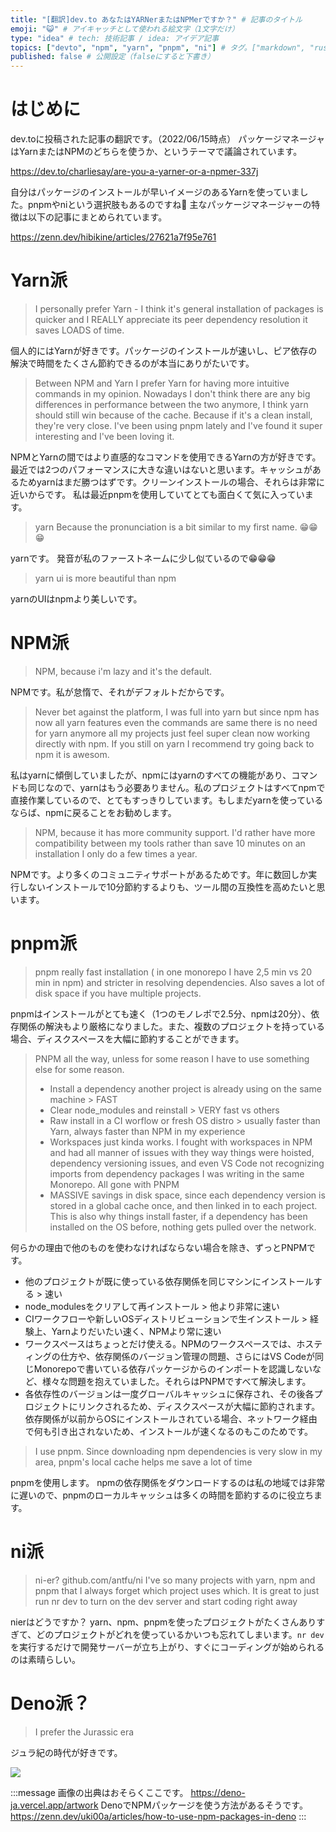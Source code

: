 ```yaml
---
title: "[翻訳]dev.to あなたはYARNerまたはNPMerですか？" # 記事のタイトル
emoji: "😺" # アイキャッチとして使われる絵文字（1文字だけ）
type: "idea" # tech: 技術記事 / idea: アイデア記事
topics: ["devto", "npm", "yarn", "pnpm", "ni"] # タグ。["markdown", "rust", "aws"]のように指定する
published: false # 公開設定（falseにすると下書き）
---
```


# はじめに

dev.toに投稿された記事の翻訳です。（2022/06/15時点）
パッケージマネージャはYarnまたはNPMのどちらを使うか、というテーマで議論されています。

https://dev.to/charliesay/are-you-a-yarner-or-a-npmer-337j

自分はパッケージのインストールが早いイメージのあるYarnを使っていました。pnpmやniという選択肢もあるのですね🤔
主なパッケージマネージャーの特徴は以下の記事にまとめられています。

https://zenn.dev/hibikine/articles/27621a7f95e761

# Yarn派

> I personally prefer Yarn - I think it's general installation of packages is quicker and I REALLY appreciate its peer dependency resolution it saves LOADS of time.

個人的にはYarnが好きです。パッケージのインストールが速いし、ピア依存の解決で時間をたくさん節約できるのが本当にありがたいです。

> Between NPM and Yarn I prefer Yarn for having more intuitive commands in my opinion. Nowadays I don't think there are any big differences in performance between the two anymore, I think yarn should still win because of the cache. Because if it's a clean install, they're very close.
> I've been using pnpm lately and I've found it super interesting and I've been loving it.

NPMとYarnの間ではより直感的なコマンドを使用できるYarnの方が好きです。最近では2つのパフォーマンスに大きな違いはないと思います。キャッシュがあるためyarnはまだ勝つはずです。クリーンインストールの場合、それらは非常に近いからです。
私は最近pnpmを使用していてとても面白くて気に入っています。

> yarn
> Because the pronunciation is a bit similar to my first name. 😁😁😁

yarnです。
発音が私のファーストネームに少し似ているので😁😁😁

> yarn ui is more beautiful than npm

yarnのUIはnpmより美しいです。

# NPM派

> NPM, because i'm lazy and it's the default.

NPMです。私が怠惰で、それがデフォルトだからです。

> Never bet against the platform, I was full into yarn but since npm has now all yarn features even the commands are same there is no need for yarn anymore all my projects just feel super clean now working directly with npm. If you still on yarn I recommend try going back to npm it is awesom.

私はyarnに傾倒していましたが、npmにはyarnのすべての機能があり、コマンドも同じなので、yarnはもう必要ありません。私のプロジェクトはすべてnpmで直接作業しているので、とてもすっきりしています。もしまだyarnを使っているならば、npmに戻ることをお勧めします。

> NPM, because it has more community support. I'd rather have more compatibility between my tools rather than save 10 minutes on an installation I only do a few times a year.

NPMです。より多くのコミュニティサポートがあるためです。年に数回しか実行しないインストールで10分節約するよりも、ツール間の互換性を高めたいと思います。

# pnpm派

> pnpm really fast installation ( in one monorepo I have 2,5 min vs 20 min in npm) and stricter in resolving dependencies. Also saves a lot of disk space if you have multiple projects.

pnpmはインストールがとても速く（1つのモノレポで2.5分、npmは20分）、依存関係の解決もより厳格になりました。また、複数のプロジェクトを持っている場合、ディスクスペースを大幅に節約することができます。

> PNPM all the way, unless for some reason I have to use something else for some reason.
> - Install a dependency another project is already using on the same machine > FAST
> - Clear node_modules and reinstall > VERY fast vs others
> - Raw install in a CI worflow or fresh OS distro > usually faster than Yarn, always faster than NPM in my experience
> - Workspaces just kinda works. I fought with workspaces in NPM and had all manner of issues with they way things were hoisted, dependency versioning issues, and even VS Code not recognizing imports from dependency packages I was writing in the same Monorepo. All gone with PNPM
> - MASSIVE savings in disk space, since each dependency version is stored in a global cache once, and then linked in to each project. This is also why things install faster, if a dependency has been installed on the OS before, nothing gets pulled over the network.

何らかの理由で他のものを使わなければならない場合を除き、ずっとPNPMです。
- 他のプロジェクトが既に使っている依存関係を同じマシンにインストールする > 速い
- node_modulesをクリアして再インストール > 他より非常に速い
- CIワークフローや新しいOSディストリビューションで生インストール > 経験上、Yarnよりだいたい速く、NPMより常に速い
- ワークスペースはちょっとだけ使える。NPMのワークスペースでは、ホスティングの仕方や、依存関係のバージョン管理の問題、さらにはVS Codeが同じMonorepoで書いている依存パッケージからのインポートを認識しないなど、様々な問題を抱えていました。それらはPNPMですべて解決します。
- 各依存性のバージョンは一度グローバルキャッシュに保存され、その後各プロジェクトにリンクされるため、ディスクスペースが大幅に節約されます。依存関係が以前からOSにインストールされている場合、ネットワーク経由で何も引き出されないため、インストールが速くなるのもこのためです。

> I use pnpm.
> Since downloading npm dependencies is very slow in my area, pnpm's local cache helps me save a lot of time

pnpmを使用します。
npmの依存関係をダウンロードするのは私の地域では非常に遅いので、pnpmのローカルキャッシュは多くの時間を節約するのに役立ちます。

# ni派

> ni-er?
> github.com/antfu/ni
> I've so many projects with yarn, npm and pnpm that I always forget which project uses which. It is great to just run nr dev to turn on the dev server and start coding right away

nierはどうですか？
yarn、npm、pnpmを使ったプロジェクトがたくさんありすぎて、どのプロジェクトがどれを使っているかいつも忘れてしまいます。`nr dev`を実行するだけで開発サーバーが立ち上がり、すぐにコーディングが始められるのは素晴らしい。

# Deno派？

> I prefer the Jurassic era

ジュラ紀の時代が好きです。

![](https://storage.googleapis.com/zenn-user-upload/42b047477472-20220615.jpeg)

:::message
画像の出典はおそらくここです。
https://deno-ja.vercel.app/artwork
DenoでNPMパッケージを使う方法があるそうです。
https://zenn.dev/uki00a/articles/how-to-use-npm-packages-in-deno
:::
